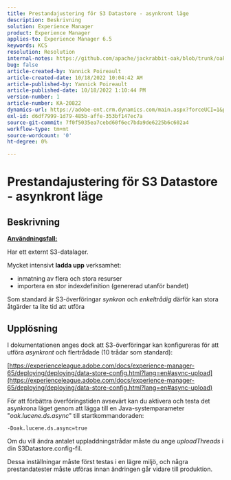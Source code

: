 ```yaml
---
title: Prestandajustering för S3 Datastore - asynkront läge
description: Beskrivning
solution: Experience Manager
product: Experience Manager
applies-to: Experience Manager 6.5
keywords: KCS
resolution: Resolution
internal-notes: https://github.com/apache/jackrabbit-oak/blob/trunk/oak-blob-plugins/src/main/java/org/apache/jackrabbit/oak/plugins/blob/AbstractSharedCachingDataStore.java#L250
bug: false
article-created-by: Yannick Poireault
article-created-date: 10/18/2022 10:04:42 AM
article-published-by: Yannick Poireault
article-published-date: 10/18/2022 1:10:44 PM
version-number: 1
article-number: KA-20822
dynamics-url: https://adobe-ent.crm.dynamics.com/main.aspx?forceUCI=1&pagetype=entityrecord&etn=knowledgearticle&id=9de13f48-cc4e-ed11-bba1-000d3a31576b
exl-id: d6df7999-1d79-485b-affe-353bf147ec7a
source-git-commit: 7f0f5035ea7cebd60f6ec7bda9de6225b6c602a4
workflow-type: tm+mt
source-wordcount: '0'
ht-degree: 0%

---
```


# Prestandajustering för S3 Datastore - asynkront läge

## Beskrivning


<u><b>Användningsfall:</b></u>

Har ett externt S3-datalager.

Mycket intensivt <b>ladda upp</b> verksamhet:

- inmatning av flera och stora resurser
- importera en stor indexdefinition (genererad utanför bandet)




Som standard är S3-överföringar *synkron* och *enkeltrådig* därför kan stora åtgärder ta lite tid att utföra


## Upplösning


I dokumentationen anges dock att S3-överföringar kan konfigureras för att utföra *asynkront* och flertrådade (10 trådar som standard):

[https://experienceleague.adobe.com/docs/experience-manager-65/deploying/deploying/data-store-config.html?lang=en#async-upload](https://experienceleague.adobe.com/docs/experience-manager-65/deploying/deploying/data-store-config.html?lang=en#async-upload)



För att förbättra överföringstiden avsevärt kan du aktivera och testa det asynkrona läget genom att lägga till en Java-systemparameter &quot;*oak.lucene.ds.async*&quot; till startkommandoraden:


```
-Doak.lucene.ds.async=true
```


Om du vill ändra antalet uppladdningstrådar måste du ange *uploadThreads* i din S3Datastore.config-fil.



Dessa inställningar måste först testas i en lägre miljö, och några prestandatester måste utföras innan ändringen går vidare till produktion.
